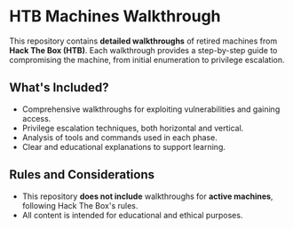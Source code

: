 # HTB Machines Walkthrough

This repository contains **detailed walkthroughs** of retired machines from **Hack The Box (HTB)**. Each walkthrough provides a step-by-step guide to compromising the machine, from initial enumeration to privilege escalation.

## What's Included?

- Comprehensive walkthroughs for exploiting vulnerabilities and gaining access.
- Privilege escalation techniques, both horizontal and vertical.
- Analysis of tools and commands used in each phase.
- Clear and educational explanations to support learning.

## Rules and Considerations

- This repository **does not include** walkthroughs for **active machines**, following Hack The Box's rules.
- All content is intended for educational and ethical purposes.
